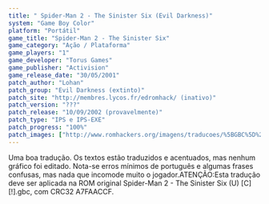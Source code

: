 ```yaml
---
title: " Spider-Man 2 - The Sinister Six (Evil Darkness)"
system: "Game Boy Color"
platform: "Portátil"
game_title: "Spider-Man 2 - The Sinister Six"
game_category: "Ação / Plataforma"
game_players: "1"
game_developer: "Torus Games"
game_publisher: "Activision"
game_release_date: "30/05/2001"
patch_author: "Lohan"
patch_group: "Evil Darkness (extinto)"
patch_site: "http://membres.lycos.fr/edromhack/ (inativo)"
patch_version: "???"
patch_release: "10/09/2002 (provavelmente)"
patch_type: "IPS e IPS-EXE"
patch_progress: "100%"
patch_images: ["http://www.romhackers.org/imagens/traducoes/%5BGBC%5D%20Spider-Man%202%20-%20The%20Sinister%20Six%20-%20Evil%20Darkness%20-%201.png","http://www.romhackers.org/imagens/traducoes/%5BGBC%5D%20Spider-Man%202%20-%20The%20Sinister%20Six%20-%20Evil%20Darkness%20-%202.png","http://www.romhackers.org/imagens/traducoes/%5BGBC%5D%20Spider-Man%202%20-%20The%20Sinister%20Six%20-%20Evil%20Darkness%20-%203.png"]
---
```

Uma boa tradução. Os textos estão traduzidos e acentuados, mas nenhum gráfico foi editado. Nota-se erros mínimos de português e algumas frases confusas, mas nada que incomode muito o jogador.ATENÇÃO:Esta tradução deve ser aplicada na ROM original Spider-Man 2 - The Sinister Six (U) [C][!].gbc, com CRC32 A7FAACCF.